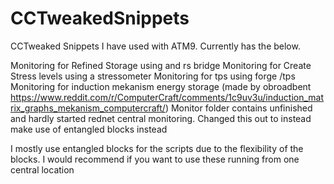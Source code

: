 # CCTweakedSnippets
CCTweaked Snippets I have used with ATM9. Currently has the below. 

Monitoring for Refined Storage using and rs bridge 
Monitoring for Create Stress levels using a stressometer
Monitoring for tps using forge /tps 
Monitoring for induction mekanism energy storage (made by obroadbent https://www.reddit.com/r/ComputerCraft/comments/1c9uv3u/induction_matrix_graphs_mekanism_computercraft/)
Monitor folder contains unfinished and hardly started rednet central monitoring. Changed this out to instead make use of entangled blocks instead 

I mostly use entangled blocks for the scripts due to the flexibility of the blocks. I would recommend if you want to use these running from one central location 
